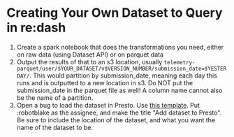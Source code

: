 # Creating Your Own Dataset to Query in re:dash

1. Create a spark notebook that does the transformations you need, either on
   raw data (using Dataset API) or on parquet data
2. Output the results of that to an s3 location, usually
   `telemetry-parquet/user/$YOUR_DATASET/v$VERSION_NUMBER/submission_date=$YESTERDAY/`.
   This would partition by submission_date, meaning each day this runs and is
   outputted to a new location in s3. Do NOT put the submission_date in the
   parquet file as well! A column name cannot also be the name of a partition.
3. Open a bug to load the dataset in Presto.
   Use [this template](https://bugzilla.mozilla.org/enter_bug.cgi?assigned_to=bimsland%40mozilla.com&bug_file_loc=http%3A%2F%2F&bug_ignored=0&bug_severity=normal&bug_status=NEW&cf_fx_iteration=---&cf_fx_points=1&comment=Location%20of%20the%20dataset%3A%20%0D%0ADesired%20dataset%20name%3A&component=Datasets%3A%20General&contenttypemethod=autodetect&contenttypeselection=text%2Fplain&defined_groups=1&flag_type-4=X&flag_type-607=X&flag_type-800=X&flag_type-803=X&flag_type-916=X&form_name=enter_bug&maketemplate=Remember%20values%20as%20bookmarkable%20template&op_sys=Linux&priority=P1&product=Data%20Platform%20and%20Tools&rep_platform=x86_64&short_desc=Add%20dataset%20to%20Presto&target_milestone=---&version=unspecified).
   Put :robotblake as the assignee, and make the title "Add dataset
   to Presto". Be sure to include the location of the dataset, and what you
   want the name of the dataset to be.
